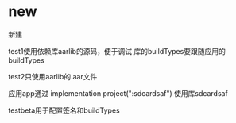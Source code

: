 # new
新建

test1使用依赖库aarlib的源码，便于调试
库的buildTypes要跟随应用的buildTypes

test2只使用aarlib的.aar文件

应用app通过 implementation project(":sdcardsaf")
使用库sdcardsaf

testbeta用于配置签名和buildTypes